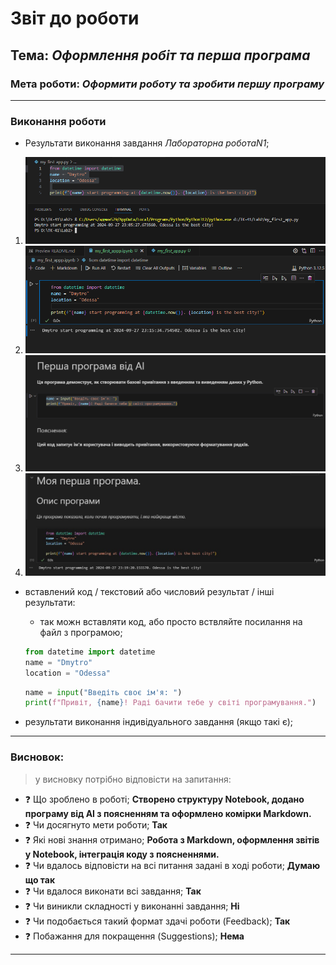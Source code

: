 # Звіт до роботи
## Тема: _Оформлення робіт та перша програма_
### Мета роботи: _Оформити роботу та зробити першу програму_

---
### Виконання роботи
* Результати виконання завдання *Лабораторна роботаN1*;
  
1. ![alt text](./pictures/Zavdanya.jpg)
1. ![alt text](./pictures/Zavdanya2.jpg)
1. ![alt text](./pictures/Zavdanya3.jpg)
1. ![alt text](./pictures/Zavdanya4.jpg)

* вставлений код / текстовий або числовий результат / інші результати:
    - так можн вставляти код, або просто вствляйте посилання на файл з програмою;
    ```python
    from datetime import datetime
    name = "Dmytro"
    location = "Odessa"
    ```
    ```python
    name = input("Введіть своє ім'я: ")
    print(f"Привіт, {name}! Раді бачити тебе у світі програмування.")
    ```

* результати виконання індивідуального завдання (якщо такі є);

---
### Висновок:
> у висновку потрібно відповісти на запитання:

- :question: Що зроблено в роботі;
__Створено структуру Notebook, додано програму від AI з поясненням та оформлено комірки Markdown.__
- :question: Чи досягнуто мети роботи;
__Так__
- :question: Які нові знання отримано;
__Робота з Markdown, оформлення звітів у Notebook, інтеграція коду з поясненнями.__
- :question: Чи вдалось відповісти на всі питання задані в ході роботи;
__Думаю що так__
- :question: Чи вдалося виконати всі завдання;
__Так__
- :question: Чи виникли складності у виконанні завдання;
__Ні__
- :question: Чи подобається такий формат здачі роботи (Feedback);
__Так__
- :question: Побажання для покращення (Suggestions);
__Нема__

---
